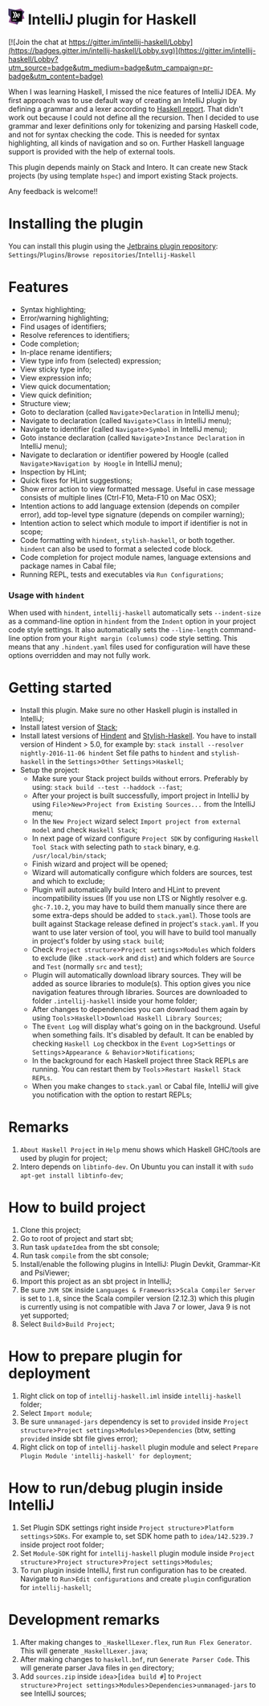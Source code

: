 # ![logo](logo/icon_intellij_haskell_32.png) IntelliJ plugin for Haskell

[![Join the chat at https://gitter.im/intellij-haskell/Lobby](https://badges.gitter.im/intellij-haskell/Lobby.svg)](https://gitter.im/intellij-haskell/Lobby?utm_source=badge&utm_medium=badge&utm_campaign=pr-badge&utm_content=badge)

When I was learning Haskell, I missed the nice features of IntelliJ IDEA. My first approach
was to use default way of creating an IntelliJ plugin by defining a grammar and a lexer according to
[Haskell report](http://www.haskell.org/onlinereport/haskell2010/haskellch10.html). That didn't work out because I could not define all 
the recursion. 
Then I decided to use grammar and lexer definitions only for tokenizing and parsing Haskell code, and not for syntax checking the code. This is needed for syntax highlighting, all kinds of navigation and so on.
Further Haskell language support is provided with the help of external tools.

This plugin depends mainly on Stack and Intero. It can create new Stack projects (by using template `hspec`) and import existing Stack projects.
 
Any feedback is welcome!!

# Installing the plugin
You can install this plugin using the [Jetbrains plugin repository](https://plugins.jetbrains.com/idea/plugin/8258-intellij-haskell):
  `Settings`/`Plugins`/`Browse repositories`/`Intellij-Haskell`


# Features
- Syntax highlighting;
- Error/warning highlighting;
- Find usages of identifiers;
- Resolve references to identifiers;
- Code completion;
- In-place rename identifiers;
- View type info from (selected) expression;
- View sticky type info;
- View expression info;
- View quick documentation;
- View quick definition;
- Structure view;
- Goto to declaration (called `Navigate`>`Declaration` in IntelliJ menu);
- Navigate to declaration (called `Navigate`>`Class` in IntelliJ menu);
- Navigate to identifier (called `Navigate`>`Symbol` in IntelliJ menu);
- Goto instance declaration (called `Navigate`>`Instance Declaration` in IntelliJ menu);
- Navigate to declaration or identifier powered by Hoogle (called `Navigate`>`Navigation by Hoogle` in IntelliJ menu);
- Inspection by HLint;
- Quick fixes for HLint suggestions;
- Show error action to view formatted message. Useful in case message consists of multiple lines (Ctrl-F10, Meta-F10 on Mac OSX);
- Intention actions to add language extension (depends on compiler error), add top-level type signature (depends on compiler warning);
- Intention action to select which module to import if identifier is not in scope;
- Code formatting with `hindent`, `stylish-haskell`, or both together. `hindent` can also be used to format a selected code block.
- Code completion for project module names, language extensions and package names in Cabal file;
- Running REPL, tests and executables via `Run Configurations`;

### Usage with `hindent`

When used with `hindent`, `intellij-haskell` automatically sets `--indent-size` as a command-line option in `hindent` from the `Indent` option in your project code style settings. It also automatically sets the `--line-length` command-line option from your `Right margin (columns)` code style setting. This means that any `.hindent.yaml` files used for configuration will have these options overridden and may not fully work.


# Getting started 
- Install this plugin. Make sure no other Haskell plugin is installed in IntelliJ;
- Install latest version of [Stack](https://github.com/commercialhaskell/stack);
- Install latest versions of [Hindent](https://github.com/chrisdone/hindent) and [Stylish-Haskell](https://github.com/jaspervdj/stylish-haskell). 
    You have to install version of Hindent > 5.0, for example by: `stack install --resolver nightly-2016-11-06 hindent`
    Set file paths to `hindent` and `stylish-haskell` in the `Settings`>`Other Settings`>`Haskell`;
- Setup the project:
  - Make sure your Stack project builds without errors. Preferably by using: `stack build --test --haddock --fast`;
  - After your project is built successfully, import project in IntelliJ by using `File`>`New`>`Project from Existing Sources...` from the IntelliJ menu;
  - In the `New Project` wizard select `Import project from external model` and check `Haskell Stack`;
  - In next page of wizard configure `Project SDK` by configuring `Haskell Tool Stack` with selecting path to `stack` binary, e.g. `/usr/local/bin/stack`;
  - Finish wizard and project will be opened;
  - Wizard will automatically configure which folders are sources, test and which to exclude;
  - Plugin will automatically build Intero and HLint to prevent incompatibility issues
    (If you use non LTS or Nightly resolver e.g. `ghc-7.10.2`, you may have to build them manually since there are some extra-deps should be added to `stack.yaml`).
    Those tools are built against Stackage release defined in project's `stack.yaml`.
    If you want to use later version of tool, you will have to build tool manually in project's folder by using `stack build`;
  - Check `Project structure`>`Project settings`>`Modules` which folders to exclude (like `.stack-work` and `dist`) and which folders are `Source` and `Test` (normally `src` and `test`);
  - Plugin will automatically download library sources. They will be added as source libraries to module(s).
    This option gives you nice navigation features through libraries. Sources are downloaded to folder `.intellij-haskell` inside your home folder;
  - After changes to dependencies you can download them again by using `Tools`>`Haskell`>`Download Haskell Library Sources`;
  - The `Event Log` will display what's going on in the background. Useful when something fails. It's disabled by default. 
    It can be enabled by checking `Haskell Log` checkbox in the `Event Log`>`Settings` or `Settings`>`Appearance & Behavior`>`Notifications`;    
  - In the background for each Haskell project three Stack REPLs are running. You can restart them by `Tools`>`Restart Haskell Stack REPLs`.
  - When you make changes to `stack.yaml` or Cabal file, IntelliJ will give you notification with the option to restart REPLs;


# Remarks
1. `About Haskell Project` in `Help` menu shows which Haskell GHC/tools are used by plugin for project;
2. Intero depends on `libtinfo-dev`. On Ubuntu you can install it with `sudo apt-get install libtinfo-dev`;


# How to build project
1. Clone this project;
1. Go to root of project and start sbt;
1. Run task `updateIdea` from the sbt console;
1. Run task `compile` from the sbt console;
1. Install/enable the following plugins in IntelliJ: Plugin Devkit, Grammar-Kit and PsiViewer;
1. Import this project as an sbt project in IntelliJ;
1. Be sure `JVM SDK` inside `Languages & Frameworks`>`Scala Compiler Server` is set to `1.8`, since the Scala compiler version (2.12.3) which this plugin is currently using is not compatible with Java 7 or lower, Java 9 is not yet supported;
1. Select `Build`>`Build Project`;


# How to prepare plugin for deployment
1. Right click on top of `intellij-haskell.iml` inside `intellij-haskell` folder;
1. Select `Import module`;
1. Be sure `unmanaged-jars` dependency is set to `provided` inside `Project structure`>`Project settings`>`Modules`>`Dependencies` (btw, setting `provided` inside sbt file gives error); 
1. Right click on top of `intellij-haskell` plugin module and select `Prepare Plugin Module 'intellij-haskell' for deployment`; 


# How to run/debug plugin inside IntelliJ
1. Set Plugin SDK settings right inside `Project structure`>`Platform settings`>`SDKs`. For example to, set  SDK home path to `idea/142.5239.7` inside project root folder;
1. Set `Module-SDK` right for `intellij-haskell` plugin module inside `Project structure`>`Project structure`>`Project settings`>`Modules`; 
1. To run plugin inside IntelliJ, first run configuration has to be created. Navigate to `Run`>`Edit configurations` and create `plugin` configuration for `intellij-haskell`;


# Development remarks
1. After making changes to `_HaskellLexer.flex`, run `Run Flex Generator`. This will generate `_HaskellLexer.java`;
1. After making changes to `haskell.bnf`, run `Generate Parser Code`. This will generate parser Java files in `gen` directory;
1. Add `sources.zip` inside `idea`>[`idea build #`] to `Project structure`>`Project settings`>`Modules`>`Dependencies`>`unmanaged-jars` to see IntelliJ sources;
